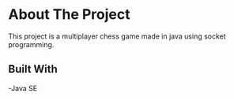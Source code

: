 # About The Project
This project is a multiplayer chess game made in java using socket programming.

## Built With
-Java SE
